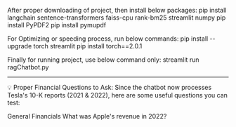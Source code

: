 After proper downloading of project, then install below packages:
pip install langchain sentence-transformers faiss-cpu rank-bm25 streamlit numpy
pip install PyPDF2
pip install pymupdf

For Optimizing or speeding process, run below commands:
pip install --upgrade torch streamlit
pip install torch==2.0.1

Finally for running project, use below command only:
streamlit run ragChatbot.py

---

💡 Proper Financial Questions to Ask:
Since the chatbot now processes Tesla's 10-K reports (2021 & 2022), here are some useful questions you can test:

General Financials
What was Apple's revenue in 2022?
